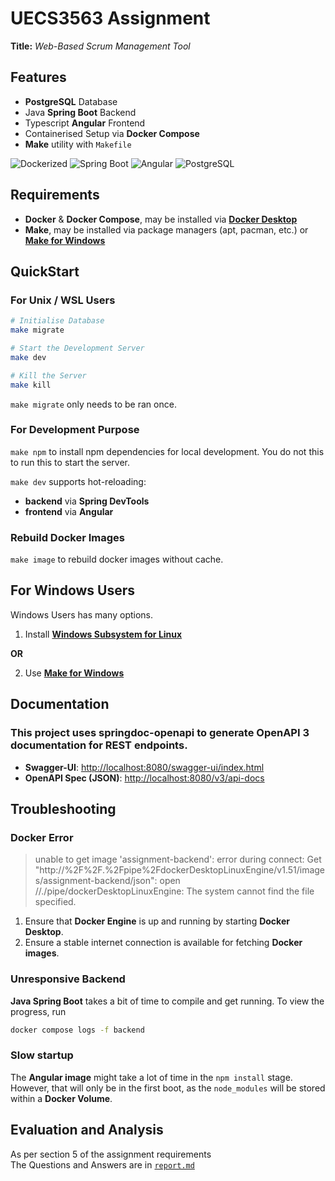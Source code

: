 # UECS3563 Assignment
**Title:** *Web-Based Scrum Management Tool*

## Features
* **PostgreSQL** Database
* Java **Spring Boot** Backend
* Typescript **Angular** Frontend
* Containerised Setup via **Docker Compose**
* **Make** utility with `Makefile`

![Dockerized](https://img.shields.io/badge/Containerized-Docker-blue)
![Spring Boot](https://img.shields.io/badge/Backend-SpringBoot-green)
![Angular](https://img.shields.io/badge/Frontend-Angular-red)
![PostgreSQL](https://img.shields.io/badge/Database-PostgreSQL-blue)

## Requirements
* **Docker** & **Docker Compose**, may be installed via [**Docker Desktop**](https://www.docker.com/products/docker-desktop/)
* **Make**, may be installed via package managers (apt, pacman, etc.) or [**Make for Windows**](https://gnuwin32.sourceforge.net/packages/make.htm)

## QuickStart
### For Unix / WSL Users
```sh
# Initialise Database
make migrate

# Start the Development Server
make dev

# Kill the Server
make kill
```
`make migrate` only needs to be ran once.

### For Development Purpose
`make npm` to install npm dependencies for local development.
You do not this to run this to start the server.

`make dev` supports hot-reloading:
* **backend** via **Spring DevTools**
* **frontend** via **Angular**

### Rebuild Docker Images
`make image` to rebuild docker images without cache.

## For Windows Users
Windows Users has many options.
1. Install [**Windows Subsystem for Linux**](https://learn.microsoft.com/en-us/windows/wsl/install)

**OR**

2. Use [**Make for Windows**](https://gnuwin32.sourceforge.net/packages/make.htm)

## Documentation
### This project uses springdoc-openapi to generate OpenAPI 3 documentation for REST endpoints.
* **Swagger-UI**: [http://localhost:8080/swagger-ui/index.html](http://localhost:8080/swagger-ui/index.html)
* **OpenAPI Spec (JSON)**: [http://localhost:8080/v3/api-docs](http://localhost:8080/v3/api-docs)

## Troubleshooting
### Docker Error
> unable to get image 'assignment-backend': error during connect: Get "http://%2F%2F.%2Fpipe%2FdockerDesktopLinuxEngine/v1.51/images/assignment-backend/json": open //./pipe/dockerDesktopLinuxEngine: The system cannot find the file specified.
1. Ensure that **Docker Engine** is up and running by starting **Docker Desktop**.
2. Ensure a stable internet connection is available for fetching **Docker images**.

### Unresponsive Backend
**Java Spring Boot** takes a bit of time to compile and get running. To view the progress, run
```sh
docker compose logs -f backend
```

### Slow startup
The **Angular image** might take a lot of time in the `npm install` stage.  
However, that will only be in the first boot, as the `node_modules` will be stored within a **Docker Volume**.

## Evaluation and Analysis
As per section 5 of the assignment requirements  
The Questions and Answers are in [`report.md`](report.md)
